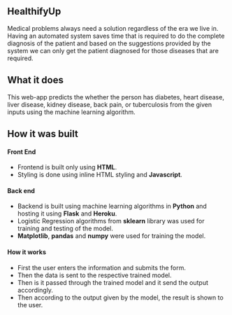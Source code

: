 ## HealthifyUp
Medical problems always need a solution regardless of the era we live in. Having an automated system saves time that is required to do the complete diagnosis of the patient and based on the suggestions provided by the system we can only get the patient diagnosed for those diseases that are required.


## What it does
This web-app predicts the whether the person has diabetes, heart disease, liver disease, kidney disease, back pain, or tuberculosis from the given inputs using the machine learning algorithm.

## How it was built

#### Front End
- Frontend is built only using **HTML**. 
- Styling is done using inline HTML styling and **Javascript**.

#### Back end
- Backend is built using machine learning algorithms in **Python** and hosting it using **Flask** and **Heroku**.
- Logistic Regression algorithms from **sklearn** library was used for training and testing of the model.
- **Matplotlib**, **pandas** and **numpy** were used for training the model.

#### How it works
- First the user enters the information and submits the form.
- Then the data is sent to the respective trained model.
- Then is it passed through the trained model and it send the output accordingly.
- Then according to the output given by the model, the result is shown to the user. 
